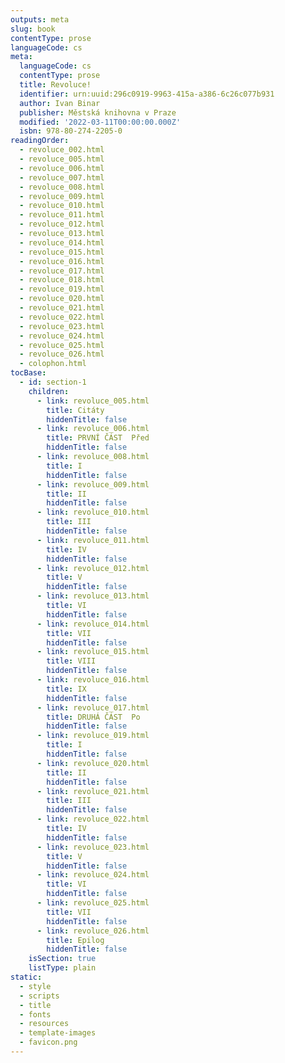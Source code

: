 ```yaml
---
outputs: meta
slug: book
contentType: prose
languageCode: cs
meta:
  languageCode: cs
  contentType: prose
  title: Revoluce!
  identifier: urn:uuid:296c0919-9963-415a-a386-6c26c077b931
  author: Ivan Binar
  publisher: Městská knihovna v Praze
  modified: '2022-03-11T00:00:00.000Z'
  isbn: 978-80-274-2205-0
readingOrder:
  - revoluce_002.html
  - revoluce_005.html
  - revoluce_006.html
  - revoluce_007.html
  - revoluce_008.html
  - revoluce_009.html
  - revoluce_010.html
  - revoluce_011.html
  - revoluce_012.html
  - revoluce_013.html
  - revoluce_014.html
  - revoluce_015.html
  - revoluce_016.html
  - revoluce_017.html
  - revoluce_018.html
  - revoluce_019.html
  - revoluce_020.html
  - revoluce_021.html
  - revoluce_022.html
  - revoluce_023.html
  - revoluce_024.html
  - revoluce_025.html
  - revoluce_026.html
  - colophon.html
tocBase:
  - id: section-1
    children:
      - link: revoluce_005.html
        title: Citáty
        hiddenTitle: false
      - link: revoluce_006.html
        title: PRVNÍ ČÁST  Před
        hiddenTitle: false
      - link: revoluce_008.html
        title: I
        hiddenTitle: false
      - link: revoluce_009.html
        title: II
        hiddenTitle: false
      - link: revoluce_010.html
        title: III
        hiddenTitle: false
      - link: revoluce_011.html
        title: IV
        hiddenTitle: false
      - link: revoluce_012.html
        title: V
        hiddenTitle: false
      - link: revoluce_013.html
        title: VI
        hiddenTitle: false
      - link: revoluce_014.html
        title: VII
        hiddenTitle: false
      - link: revoluce_015.html
        title: VIII
        hiddenTitle: false
      - link: revoluce_016.html
        title: IX
        hiddenTitle: false
      - link: revoluce_017.html
        title: DRUHÁ ČÁST  Po
        hiddenTitle: false
      - link: revoluce_019.html
        title: I
        hiddenTitle: false
      - link: revoluce_020.html
        title: II
        hiddenTitle: false
      - link: revoluce_021.html
        title: III
        hiddenTitle: false
      - link: revoluce_022.html
        title: IV
        hiddenTitle: false
      - link: revoluce_023.html
        title: V
        hiddenTitle: false
      - link: revoluce_024.html
        title: VI
        hiddenTitle: false
      - link: revoluce_025.html
        title: VII
        hiddenTitle: false
      - link: revoluce_026.html
        title: Epilog
        hiddenTitle: false
    isSection: true
    listType: plain
static:
  - style
  - scripts
  - title
  - fonts
  - resources
  - template-images
  - favicon.png
---
```

